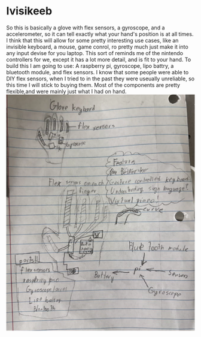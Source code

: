 # Ivisikeeb
So this is basically a glove with flex sensors, a gyroscope, and a accelerometer, so it can tell exactly what your hand's position is at all times. I think that this will allow for some pretty interesting use cases, like an invisible keyboard, a mouse, game conrol, ro pretty much just make it into any input devise for you laptop. This sort of reminds me of the nintendo controllers for we, except it has a lot more detail, and is fit to your hand.
To build this I am going to use:
A raspberry pi, gyroscope, lipo battry, a bluetooth module, and flex sensors. I know that some people were able to DIY flex sensors, when I tried to in the past they were useually unreliable, so this time I will stick to buying them. Most of the components are pretty flexible,and were mainly just what I had on hand. 
![IMG](CONCEPT.png)
